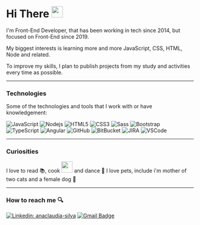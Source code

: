 # Hi There  <img src="https://media.giphy.com/media/ehC4SqtNcEeLAiu66w/giphy.gif" width="30">

I'm Front-End Developer, that has been working in tech since 2014, but focused on Front-End since 2019.

My biggest interests is learning more and more JavaScript, CSS, HTML, Node and related.

To improve my skills, I plan to publish projects from my study and activities every time as possible.
<hr/>

### Technologies

Some of the technologies and tools that I work with or have knowledgement:

![JavaScript](https://img.shields.io/badge/-JavaScript-black?style=flat-square&logo=javascript) ![Nodejs](https://img.shields.io/badge/-Nodejs-339933?style=flat-square&logo=Node.js&logoColor=white) ![HTML5](https://img.shields.io/badge/-HTML5-E34F26?style=flat-square&logo=html5&logoColor=white) ![CSS3](https://img.shields.io/badge/-CSS3-1572B6?style=flat-square&logo=css3) ![Sass](https://img.shields.io/badge/-Sass-CC6699?style=flat-square&logo=sass&logoColor=white) ![Bootstrap](https://img.shields.io/badge/-Bootstrap-563D7C?style=flat-square&logo=bootstrap) ![TypeScript](https://img.shields.io/badge/-TypeScript-007ACC?style=flat-square&logo=typescript) ![Angular](https://img.shields.io/badge/-Angular-DD0031?style=flat-square&logo=angular) ![GitHub](https://img.shields.io/badge/-GitHub-181717?style=flat-square&logo=github) ![BitBucket](https://img.shields.io/badge/-BitBucket-darkblue?style=flat-square&logo=bitbucket) ![JIRA](https://img.shields.io/badge/-JIRA-0052CC?style=flat-square&logo=jira) ![VSCode](https://img.shields.io/badge/-VSCode-007ACC?style=flat-square&logo=visual-studio-code&logoColor=white)
<hr/>

### Curiosities

I love to read 📚, cook <img src="" width="30"> and dance 💃
I love pets, include i'm mother of two cats and a female dog 💞
<hr/>

### How to reach me 🔍
[![Linkedin: anaclaudia-silva](https://img.shields.io/badge/-Linkedin-blue?style=flat-square&logo=Linkedin&logoColor=white&link=https://www.linkedin.com/in/anaclaudia-silva/)](https://www.linkedin.com/in/anaclaudia-silva/)     [![Gmail Badge](https://img.shields.io/badge/-claudia.2412.acu@gmail.com-c14438?style=flat-square&logo=Gmail&logoColor=white&link=mailto:claudia.2412.acu@gmail.com)](mailto:claudia.2412.acu@gmail.com)
